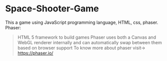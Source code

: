 # Space-Shooter-Game
This a game using JavaScript programming language, HTML, css, phaser.
Phaser:
> HTML 5 framework to build games
> Phaser uses both a Canvas and WebGL renderer internally and can automatically swap between them based on browser support
> To know more about phaser visit-> https://phaser.io/
